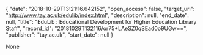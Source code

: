 {
  "date": "2018-10-29T13:21:16.642152", 
  "open_access": false, 
  "target_url": "http://www.tay.ac.uk/edulib/index.html", 
  "description": null, 
  "end_date": null, 
  "title": "EduLib : Educational Development for Higher Education Library Staff", 
  "record_id": "20181029T132116/or75+LAeSZ0qSEad0o9UGw==", 
  "publisher": "tay.ac.uk", 
  "start_date": null
}

None
